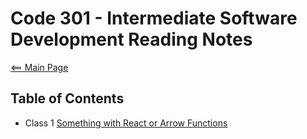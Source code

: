 # Code 301 - Intermediate Software Development Reading Notes

[<== Main Page](../README.md)

## Table of Contents

- Class 1 [Something with React or Arrow Functions](class-01.md)
